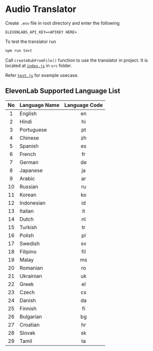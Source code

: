# Audio Translator

Create `.env` file in root directory and enter the following

```
ELEVENLABS_API_KEY=<APIKEY HERE>
```

To test the translator run

```sh
npm run test
```

Call `createDubFromFile()` function to use the translator in project. It is located at [`index.js`](./src/index.js) in `src` folder.

Refer [`test.js`](./src/test/test.js) for example usecase.

## ElevenLab Supported Language List

| No  | Language Name | Language Code |
| :-: | :------------ | :-----------: |
|  1  | English       |      en       |
|  2  | Hindi         |      hi       |
|  3  | Portuguese    |      pt       |
|  4  | Chinese       |      zh       |
|  5  | Spanish       |      es       |
|  6  | French        |      fr       |
|  7  | German        |      de       |
|  8  | Japanese      |      ja       |
|  9  | Arabic        |      ar       |
| 10  | Russian       |      ru       |
| 11  | Korean        |      ko       |
| 12  | Indonesian    |      id       |
| 13  | Italian       |      it       |
| 14  | Dutch         |      nl       |
| 15  | Turkish       |      tr       |
| 16  | Polish        |      pl       |
| 17  | Swedish       |      sv       |
| 18  | Filipino      |      fil      |
| 19  | Malay         |      ms       |
| 20  | Romanian      |      ro       |
| 21  | Ukrainian     |      uk       |
| 22  | Greek         |      el       |
| 23  | Czech         |      cs       |
| 24  | Danish        |      da       |
| 25  | Finnish       |      fi       |
| 26  | Bulgarian     |      bg       |
| 27  | Croatian      |      hr       |
| 28  | Slovak        |      sk       |
| 29  | Tamil         |      ta       |
